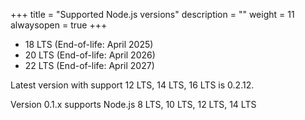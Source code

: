 +++
title = "Supported Node.js versions"
description = ""
weight = 11
alwaysopen = true
+++

* 18 LTS (End-of-life: April 2025)
* 20 LTS (End-of-life: April 2026)
* 22 LTS (End-of-life: April 2027)

Latest version with support 12 LTS, 14 LTS, 16 LTS is 0.2.12.

Version 0.1.x supports Node.js 8 LTS, 10 LTS, 12 LTS, 14 LTS

